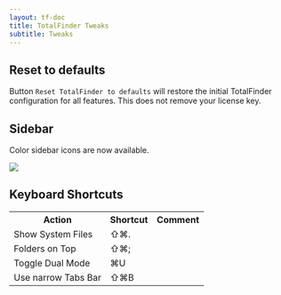 ```yaml
---
layout: tf-doc
title: TotalFinder Tweaks
subtitle: Tweaks
---
```


## Reset to defaults

Button `Reset TotalFinder to defaults` will restore the initial TotalFinder configuration for all features. This does not remove your license key.

## Sidebar

Color sidebar icons are now available.

<img src="/images/sidebar.png">

## Keyboard Shortcuts

<div class="keyboard-shortcuts full">
    <table border="0" cellspacing="0" cellpadding="0">
        <tr><th>Action</th><th>Shortcut</th><th>Comment</th></tr>
        <tr><td>Show System Files</td><td>⇧⌘.</td><td></td></tr>
        <tr><td>Folders on Top</td><td>⇧⌘;</td><td></td></tr>
        <tr><td>Toggle Dual Mode</td><td>⌘U</td><td></td></tr>
        <tr><td>Use narrow Tabs Bar</td><td>⇧⌘B</td><td></td></tr>
    </table>
</div>